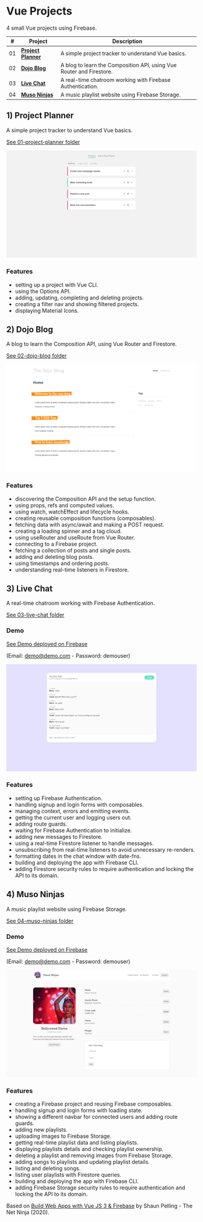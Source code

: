 # Vue Projects

4 small Vue projects using Firebase.

| #   | Project                                | Description                                                          |
| --- | -------------------------------------- | -------------------------------------------------------------------- |
| 01  | [**Project Planner**](#projectplanner) | A simple project tracker to understand Vue basics.                   |
| 02  | [**Dojo Blog**](#dojoblog)             | A blog to learn the Composition API, using Vue Router and Firestore. |
| 03  | [**Live Chat**](#livechat)             | A real-time chatroom working with Firebase Authentication.           |
| 04  | [**Muso Ninjas**](#musoninjas)         | A music playlist website using Firebase Storage.                     |

## <a name="projectplanner"></a>1) Project Planner

A simple project tracker to understand Vue basics.

[See 01-project-planner folder](01-project-planner)

<p align="center">
    <a href="01-project-planner">
        <img src="01-project-planner/screenshot.png">
    </a>
</p>

### Features

- setting up a project with Vue CLI.
- using the Options API.
- adding, updating, completing and deleting projects.
- creating a filter nav and showing filtered projects.
- displaying Material Icons.

## <a name="dojoblog"></a>2) Dojo Blog

A blog to learn the Composition API, using Vue Router and Firestore.

[See 02-dojo-blog folder](02-dojo-blog)

<p align="center">
    <a href="02-dojo-blog">
        <img src="02-dojo-blog/screenshot.png">
    </a>
</p>

### Features

- discovering the Composition API and the setup function.
- using props, refs and computed values.
- using watch, watchEffect and lifecycle hooks.
- creating reusable composition functions (composables).
- fetching data with async/await and making a POST request.
- creating a loading spinner and a tag cloud.
- using useRouter and useRoute from Vue Router.
- connecting to a Firebase project.
- fetching a collection of posts and single posts.
- adding and deleting blog posts.
- using timestamps and ordering posts.
- understanding real-time listeners in Firestore.

## <a name="livechat"></a>3) Live Chat

A real-time chatroom working with Firebase Authentication.

[See 03-live-chat folder](03-live-chat)

### Demo

[See Demo deployed on Firebase](https://vue-projects-54fbf.web.app/)

(Email: demo@demo.com - Password: demouser)

<p align="center">
    <a href="03-live-chat">
        <img src="03-live-chat/screenshot.png">
    </a>
</p>

### Features

- setting up Firebase Authentication.
- handling signup and login forms with composables.
- managing context, errors and emitting events.
- getting the current user and logging users out.
- adding route guards.
- waiting for Firebase Authentication to initialize.
- adding new messages to Firestore.
- using a real-time Firestore listener to handle messages.
- unsubscribing from real-time listeners to avoid unnecessary re-renders.
- formatting dates in the chat window with date-fns.
- building and deploying the app with Firebase CLI.
- adding Firestore security rules to require authentication and locking the API to its domain.

## <a name="musoninjas"></a>4) Muso Ninjas

A music playlist website using Firebase Storage.

[See 04-muso-ninjas folder](04-muso-ninjas)

### Demo

[See Demo deployed on Firebase](https://vue-muso-ninjas.web.app/)

(Email: demo@demo.com - Password: demouser)

<p align="center">
    <a href="04-muso-ninjas">
        <img src="04-muso-ninjas/screenshot.png">
    </a>
</p>

### Features

- creating a Firebase project and reusing Firebase composables.
- handling signup and login forms with loading state.
- showing a different navbar for connected users and adding route guards.
- adding new playlists.
- uploading images to Firebase Storage.
- getting real-time playlist data and listing playlists.
- displaying playlists details and checking playlist ownership.
- deleting a playlist and removing images from Firebase Storage.
- adding songs to playlists and updating playlist details.
- listing and deleting songs.
- listing user playlists with Firestore queries.
- building and deploying the app with Firebase CLI.
- adding Firebase Storage security rules to require authentication and locking the API to its domain.

Based on [Build Web Apps with Vue JS 3 & Firebase](https://www.udemy.com/course/build-web-apps-with-vuejs-firebase/) by Shaun Pelling - The Net Ninja (2020).

